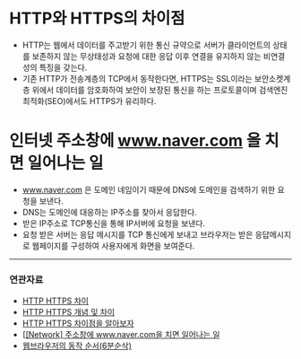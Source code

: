 # HTTP와 HTTPS의 차이점

- HTTP는 웹에서 데이터를 주고받기 위한 통신 규약으로 서버가 클라이언트의 상태를 보존하지 않는 무상태성과 요청에 대한 응답 이후 연결을 유지하지 않는 비연결성의 특징을 갖는다.
- 기존 HTTP가 전송계층의 TCP에서 동작한다면, HTTPS는 SSL이라는 보안소켓계층 위에서 데이터를 암호화하여 보안이 보장된 통신을 하는 프로토콜이며 검색엔진 최적화(SEO)에서도 HTTPS가 유리하다.


# 인터넷 주소창에 www.naver.com 을 치면 일어나는 일

- www.naver.com 은 도메인 네임이기 때문에 DNS에 도메인을 검색하기 위한 요청을 보낸다.
- DNS는 도메인에 대응하는 IP주소를 찾아서 응답한다.
- 받은 IP주소로 TCP통신을 통해 IP서버에 요청을 보낸다.
- 요청 받은 서버는 응답 메시지를 TCP 통신에게 보내고 브라우저는 받은 응답메시지로 웹페이지를 구성하여 사용자에게 화면을 보여준다.

---
### 연관자료
- [HTTP HTTPS 차이](https://www.ascentkorea.com/difference-between-http-and-https/)
- [HTTP HTTPS 개념 및 차이](https://mangkyu.tistory.com/98)
- [HTTP HTTPS 차이점을 알아보자](https://devjem.tistory.com/3)
- [[[Network] 주소창에 www.naver.com을 치면 일어나는 일](https://sophia2730.tistory.com/entry/DNS-%EC%A3%BC%EC%86%8C%EC%B0%BD%EC%97%90-wwwnavercom%EC%9D%84-%EC%B9%98%EB%A9%B4-%EC%9D%BC%EC%96%B4%EB%82%98%EB%8A%94-%EC%9D%BC)
- [웹브라우저의 동작 순서(6분순삭)](https://www.youtube.com/watch?v=FQHNg9gCWpg)
